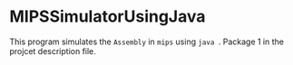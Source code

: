 # MIPSSimulatorUsingJava
This program simulates the `Assembly` in `mips` using `java `.
Package 1 in the projcet description file.
